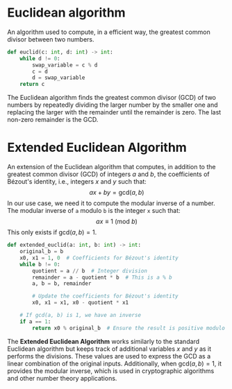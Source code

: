 # Euclidean algorithm
An algorithm used to compute, in a efficient way, the greatest common divisor between two numbers.
```python
def euclid(c: int, d: int) -> int:
	while d != 0: 
		swap_variable = c % d
		c = d
		d = swap_variable
	return c
```
The Euclidean algorithm finds the greatest common divisor (GCD) of two numbers by repeatedly dividing the larger number by the smaller one and replacing the larger with the remainder until the remainder is zero. The last non-zero remainder is the GCD.
# Extended Euclidean Algorithm
An extension of the Euclidean algorithm that computes, in addition to the greatest common divisor (GCD) of integers $a$ and $b$, the coefficients of Bézout's identity, i.e., integers $x$ and $y$ such that:
$$
 ax + by = \text{gcd}(a, b)
$$
In our use case, we need it to compute the modular inverse of a number. The modular inverse of `a` modulo `b` is the integer `x` such that:
$$
 ax \equiv 1 \ (\text{mod} \ b)
$$
This only exists if $\text{gcd}(a, b) = 1$.
```python
def extended_euclid(a: int, b: int) -> int:
    original_b = b
    x0, x1 = 1, 0  # Coefficients for Bézout's identity
    while b != 0:
        quotient = a // b  # Integer division
        remainder = a - quotient * b  # This is a % b
        a, b = b, remainder

        # Update the coefficients for Bézout's identity
        x0, x1 = x1, x0 - quotient * x1

    # If gcd(a, b) is 1, we have an inverse
    if a == 1:
        return x0 % original_b  # Ensure the result is positive modulo b
```
The **Extended Euclidean Algorithm** works similarly to the standard Euclidean algorithm but keeps track of additional variables $x$ and $y$ as it performs the divisions. These values are used to express the GCD as a linear combination of the original inputs. Additionally, when $\text{gcd}(a, b) = 1$, it provides the modular inverse, which is used in cryptographic algorithms and other number theory applications.